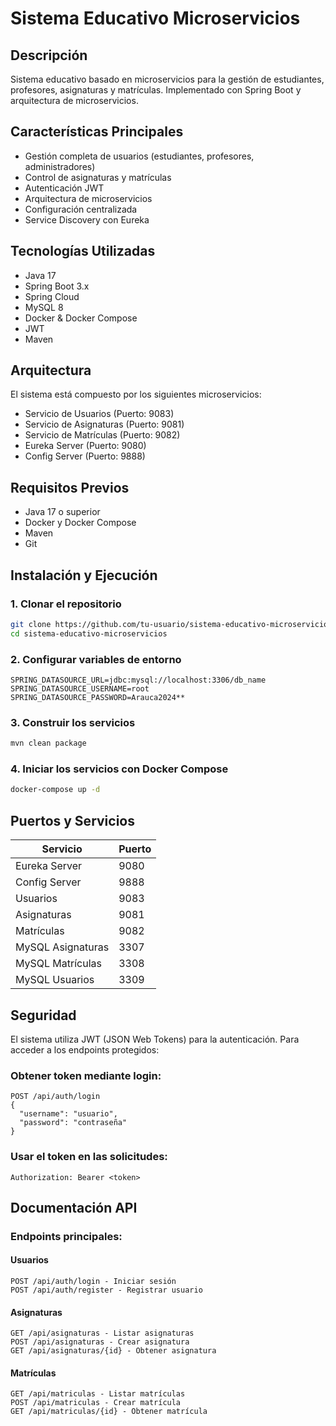 # Sistema Educativo Microservicios 

##  Descripción
Sistema educativo basado en microservicios para la gestión de estudiantes, profesores, asignaturas y matrículas. Implementado con Spring Boot y arquitectura de microservicios.

##  Características Principales
-  Gestión completa de usuarios (estudiantes, profesores, administradores)
-  Control de asignaturas y matrículas
-  Autenticación JWT
-  Arquitectura de microservicios
-  Configuración centralizada
-  Service Discovery con Eureka

## Tecnologías Utilizadas
- Java 17
- Spring Boot 3.x
- Spring Cloud
- MySQL 8
- Docker & Docker Compose
- JWT
- Maven

##  Arquitectura
El sistema está compuesto por los siguientes microservicios:

- Servicio de Usuarios (Puerto: 9083)
- Servicio de Asignaturas (Puerto: 9081)
- Servicio de Matrículas (Puerto: 9082)
- Eureka Server (Puerto: 9080)
- Config Server (Puerto: 9888)

##  Requisitos Previos
- Java 17 o superior
- Docker y Docker Compose
- Maven
- Git

##  Instalación y Ejecución

### 1. Clonar el repositorio
```bash
git clone https://github.com/tu-usuario/sistema-educativo-microservicios.git
cd sistema-educativo-microservicios
```

### 2. Configurar variables de entorno
```properties
SPRING_DATASOURCE_URL=jdbc:mysql://localhost:3306/db_name
SPRING_DATASOURCE_USERNAME=root
SPRING_DATASOURCE_PASSWORD=Arauca2024**
```

### 3. Construir los servicios
```bash
mvn clean package
```

### 4. Iniciar los servicios con Docker Compose
```bash
docker-compose up -d
```

##  Puertos y Servicios

| Servicio | Puerto |
|----------|--------|
| Eureka Server | 9080 |
| Config Server | 9888 |
| Usuarios | 9083 |
| Asignaturas | 9081 |
| Matrículas | 9082 |
| MySQL Asignaturas | 3307 |
| MySQL Matrículas | 3308 |
| MySQL Usuarios | 3309 |

##  Seguridad
El sistema utiliza JWT (JSON Web Tokens) para la autenticación. Para acceder a los endpoints protegidos:

### Obtener token mediante login:
```http
POST /api/auth/login
{
  "username": "usuario",
  "password": "contraseña"
}
```

### Usar el token en las solicitudes:
```http
Authorization: Bearer <token>
```

##  Documentación API

### Endpoints principales:

#### Usuarios
```http
POST /api/auth/login - Iniciar sesión
POST /api/auth/register - Registrar usuario
```

#### Asignaturas
```http
GET /api/asignaturas - Listar asignaturas
POST /api/asignaturas - Crear asignatura
GET /api/asignaturas/{id} - Obtener asignatura
```

#### Matrículas
```http
GET /api/matriculas - Listar matrículas
POST /api/matriculas - Crear matrícula
GET /api/matriculas/{id} - Obtener matrícula
```
